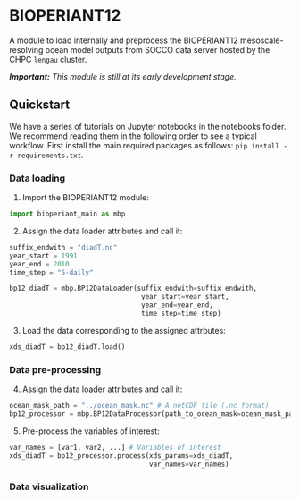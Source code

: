 # **BIOPERIANT12**
A module to load internally and preprocess the BIOPERIANT12 mesoscale-resolving ocean model outputs from SOCCO data server hosted by the CHPC `lengau` cluster.

***Important:*** *This module is still at its early development stage.*


## **Quickstart**
We have a series of tutorials on Jupyter notebooks in the notebooks folder. We recommend reading them in the following order to see a typical workflow. First install the main required packages as follows: `pip install -r requirements.txt`.

### Data loading
1. Import the BIOPERIANT12 module:
```python
import bioperiant_main as mbp
```
2. Assign the data loader attributes and call it:
```python
suffix_endwith = "diadT.nc"
year_start = 1991
year_end = 2010
time_step = "5-daily"

bp12_diadT = mbp.BP12DataLoader(suffix_endwith=suffix_endwith,
                                 year_start=year_start,
                                 year_end=year_end,
                                 time_step=time_step)
```
3. Load the data corresponding to the assigned attrbutes:
```python
xds_diadT = bp12_diadT.load()
```

### Data pre-processing
4. Assign the data loader attributes and call it:
```python
ocean_mask_path = "../ocean_mask.nc" # A netCDF file (.nc format)
bp12_processor = mbp.BP12DataProcessor(path_to_ocean_mask=ocean_mask_path)
```
5. Pre-process the variables of interest:
```python
var_names = [var1, var2, ...] # Variables of interest
xds_diadT = bp12_processor.process(xds_params=xds_diadT,
                                   var_names=var_names)
```

### Data visualization
